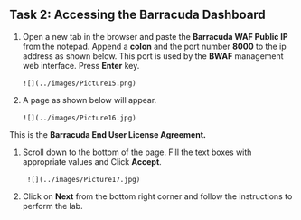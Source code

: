 ## Task 2: Accessing the Barracuda Dashboard   

1.	Open a new tab in the browser and paste the **Barracuda WAF Public IP** from the notepad. Append a **colon** and the port number **8000** to the ip address as shown below. This port is used by the **BWAF** management web interface. Press **Enter** key.

        ![](../images/Picture15.png)

1.	A page as shown below will appear.

        ![](../images/Picture16.jpg)

  This is the **Barracuda End User License Agreement.**

1. Scroll down to the bottom of the page. Fill the text boxes with appropriate values and Click **Accept**.

        ![](../images/Picture17.jpg)
   
1. Click on **Next** from the bottom right corner and follow the instructions to perform the lab.

